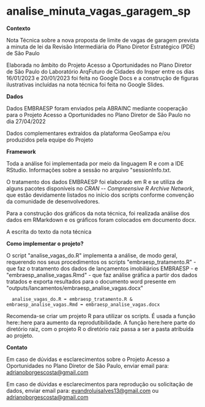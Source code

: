 # analise_minuta_vagas_garagem_sp

**Contexto** 

Nota Técnica sobre a nova proposta de limite de vagas de garagem prevista a minuta de lei da Revisão Intermediária do Plano Diretor Estratégico (PDE) de São Paulo

Elaborada no âmbito do Projeto Acesso a Oportunidades no Plano Diretor de São Paulo do Laboratório ArqFuturo de Cidades do Insper entre os dias 16/01/2023 e 20/01/2023
foi feita no Google Docs e a construção de figuras ilustrativas incluídas na nota técnica foi feita no Google Slides.

**Dados**

Dados EMBRAESP foram enviados pela ABRAINC mediante cooperação para o Projeto Acesso a Oportunidades no Plano Diretor de São Paulo no dia 27/04/2022

Dados complementares extraídos da plataforma GeoSampa e/ou produzidos pela equipe do Projeto

**Framework**

Toda a análise foi implementada por meio da linguagem R e com a IDE RStudio. Informações sobre a sessão no arquivo "sessionInfo.txt.

O tratamento dos dados EMBRAESP foi elaborado em R e se utiliza de alguns pacotes disponíveis no *CRAN -- Compreensive R Archive Network*, que estão devidamente listados no início dos scripts conforme convenção da comunidade de desenvolvedores. 

Para a construção dos gráficos da nota técnica, foi realizada análise dos dados em RMarkdown e os gráficos foram colocados em documento docx.

A escrita do texto da nota técnica 

**Como implementar o projeto?** 

O script "analise_vagas_do.R" implementa a análise, de modo geral, requerendo nos seus procedimentos os scripts "embraesp_tratamento.R" - que faz o tratamento dos dados de lançamentos imobiliários EMBRAESP - e "embraesp_analise_vagas.Rmd" - que faz análise gráfica a partir dos dados tratados e exporta resultados para o documento word presente em "outputs/lancamentos/embraesp_analise_vagas.docx"

      analise_vagas_do.R ➡ embraesp_tratamento.R & embraesp_analise_vagas.Rmd ➡ embraesp_analise_vagas.docx
  
Recomenda-se criar um projeto R para utilizar os scripts. É usada a função here::here para aumento da reprodutibilidade. A função here:here parte do diretório raiz, com o projeto R o diretório raiz passa a ser a pasta atribuída ao projeto.

**Contato**

Em caso de dúvidas e esclarecimentos sobre o Projeto Acesso a Oportunidades no Plano Diretor de São Paulo, enviar email para: adrianoborgescosta@gmail.com

Em caso de dúvidas e esclarecimentos para reprodução ou solicitação de dados, enviar email para: evandroluisalves13@gmail.com ou adrianoborgescosta@gmail.com


